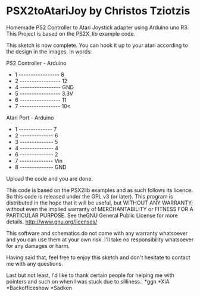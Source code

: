 <h1>PSX2toAtariJoy by Christos Tziotzis</h1>
<p>Homemade PS2 Controller to Atari Joystick adapter using Arduino uno R3. This Project is based on the PS2X_lib example code.</p>
<p>This sketch is now complete. You can hook it up to your atari according to the design in the images. In words:</p>



<p>PS2 Controller - Arduino</p>

<ul>
<li>1 ----------------- 8</li>
<li>2 ----------------- 12</li>
<li>4 ----------------- GND</li>
<li>5 ----------------- 3.3V</li>
<li>6 ----------------- 11</li>
<li>7 ----------------- 10<</li>
</ul

<p>Atari Port - Arduino</p>

<ul>
<li>1 -------------- 7</li>
<li>2 -------------- 6</li>
<li>3 -------------- 5</li>
<li>4 -------------- 4</li>
<li>6 -------------- 2</li>
<li>7 -------------- Vin</li>
<li>8 -------------- GND</li>
  </ul>


Upload the code and you are done.


This code is based on the PSX2lib examples and as such follows its licence. So this code is released under the GPL v3 (or later). This program is distributed in the hope that it will be useful, but WITHOUT ANY WARRANTY; without even the implied warranty of MERCHANTABILITY or FITNESS FOR A PARTICULAR PURPOSE.  See theGNU General Public License for more details. <http://www.gnu.org/licenses/>

This software and schematics do not come with any warranty whatsoever and you can use them at your own risk. I'll take no responsibility whatsoever for any damages or harm.

Having said that, feel free to enjoy this sketch and don't hesitate to contact me with any questions.

Last but not least, I'd like to thank certain people for helping me with pointers and such on when I was stuck due to silliness..
*ggn
*XiA
*Backofficeshow
*Sadken
